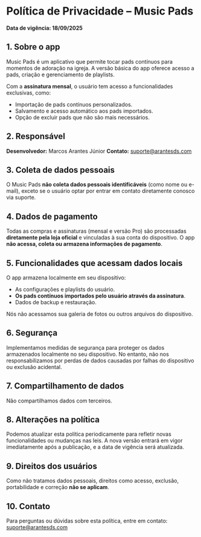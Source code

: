 # Política de Privacidade – Music Pads

**Data de vigência: 18/09/2025**

## 1. Sobre o app
Music Pads é um aplicativo que permite tocar pads contínuos para momentos de adoração na igreja. A versão básica do app oferece acesso a pads, criação e gerenciamento de playlists.

Com a **assinatura mensal**, o usuário tem acesso a funcionalidades exclusivas, como:
* Importação de pads contínuos personalizados.
* Salvamento e acesso automático aos pads importados.
* Opção de excluir pads que não são mais necessários.

## 2. Responsável
**Desenvolvedor:** Marcos Arantes Júnior
**Contato:** suporte@arantesds.com

## 3. Coleta de dados pessoais
O Music Pads **não coleta dados pessoais identificáveis** (como nome ou e-mail), exceto se o usuário optar por entrar em contato diretamente conosco via suporte.

## 4. Dados de pagamento
Todas as compras e assinaturas (mensal e versão Pro) são processadas **diretamente pela loja oficial** e vinculadas à sua conta do dispositivo. O app **não acessa, coleta ou armazena informações de pagamento**.

## 5. Funcionalidades que acessam dados locais
O app armazena localmente em seu dispositivo:
* As configurações e playlists do usuário.
* **Os pads contínuos importados pelo usuário através da assinatura**.
* Dados de backup e restauração.

Nós não acessamos sua galeria de fotos ou outros arquivos do dispositivo.

## 6. Segurança
Implementamos medidas de segurança para proteger os dados armazenados localmente no seu dispositivo. No entanto, não nos responsabilizamos por perdas de dados causadas por falhas do dispositivo ou exclusão acidental.

## 7. Compartilhamento de dados
Não compartilhamos dados com terceiros.

## 8. Alterações na política
Podemos atualizar esta política periodicamente para refletir novas funcionalidades ou mudanças nas leis. A nova versão entrará em vigor imediatamente após a publicação, e a data de vigência será atualizada.

## 9. Direitos dos usuários
Como não tratamos dados pessoais, direitos como acesso, exclusão, portabilidade e correção **não se aplicam**.

## 10. Contato
Para perguntas ou dúvidas sobre esta política, entre em contato: suporte@arantesds.com
